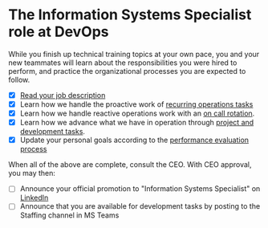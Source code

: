 # The Information Systems Specialist role at DevOps

While you finish up technical training topics at your own pace, you and your new teammates will learn about the responsibilities you were hired to perform, and practice the organizational processes you are expected to follow.

- [x] [Read your job description](./jobDescriptionSpecialist.md)
- [x] Learn how we handle the proactive work of [recurring operations tasks](https://github.com/dewv/ops/blob/master/recurringTasks.md)
- [x] Learn how we handle reactive operations work with an [on call rotation](https://github.com/dewv/ops/blob/master/onCallRotation.md).
- [x] Learn how we advance what we have in operation through [project and development tasks](./developmentTasks.md).
- [x] Update your personal goals according to the [performance evaluation process](./performanceEvaluation.md)

When all of the above are complete, consult the CEO. With CEO approval, you may then:

- [ ] Announce your official promotion to "Information Systems Specialist" on [LinkedIn](https://linkedin.com/)
- [ ] Announce that you are available for development tasks by posting to the Staffing channel in MS Teams
